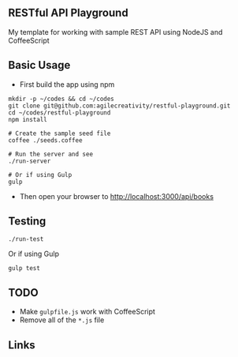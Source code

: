 ## RESTful API Playground

My template for working with sample REST API using NodeJS and CoffeeScript

## Basic Usage

- First build the app using npm

```shell
mkdir -p ~/codes && cd ~/codes
git clone git@github.com:agilecreativity/restful-playground.git
cd ~/codes/restful-playground
npm install

# Create the sample seed file
coffee ./seeds.coffee

# Run the server and see
./run-server

# Or if using Gulp
gulp
```

- Then open your browser to [http://localhost:3000/api/books](http://localhost:3000/api/books)

## Testing

```shell
./run-test
```

Or if using Gulp

```
gulp test
```

## TODO

- Make `gulpfile.js` work with CoffeeScript
- Remove all of the `*.js` file

## Links
